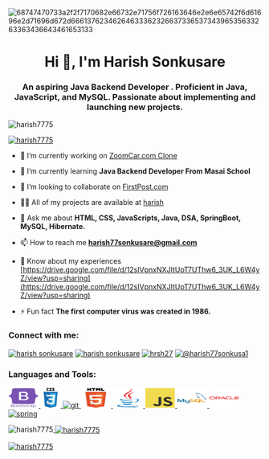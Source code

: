 ![68747470733a2f2f7170682e66732e71756f726163646e2e6e65742f6d61696e2d71696d672d6661376234626463336232663733653734396535633263363436643461653133](https://user-images.githubusercontent.com/103637134/196281825-c9f7ec85-c0bb-44a1-808d-06b011536237.gif)
<h1 align="center">Hi 👋, I'm Harish Sonkusare</h1>
<h3 align="center">An aspiring Java Backend Developer . Proficient in Java, JavaScript, and MySQL. Passionate
about implementing and launching new projects. </h3>

<p align="left"> <img src="https://komarev.com/ghpvc/?username=harish7775&label=Profile%20views&color=0e75b6&style=flat" alt="harish7775" /> </p>

<p align="left"> <a href="https://github.com/ryo-ma/github-profile-trophy"><img src="https://github-profile-trophy.vercel.app/?username=harish7775" alt="harish7775" /></a> </p>

- 🔭 I’m currently working on [ZoomCar.com Clone](https://github.com/shubham-matoliya/-lean-school-408)

- 🌱 I’m currently learning **Java Backend Developer From Masai School**

- 👯 I’m looking to collaborate on [FirstPost.com](https://github.com/priyanshu1120/fast-bucket-2531-firstpost-)

- 👨‍💻 All of my projects are available at [harish](harish)

- 💬 Ask me about **HTML, CSS, JavaScripts, Java, DSA, SpringBoot, MySQL, Hibernate.**

- 📫 How to reach me **harish77sonkusare@gmail.com**

- 📄 Know about my experiences [https://drive.google.com/file/d/12sIVpnxNXJItUpT7UThw6_3UK_L6W4yZ/view?usp=sharing](https://drive.google.com/file/d/12sIVpnxNXJItUpT7UThw6_3UK_L6W4yZ/view?usp=sharing)

- ⚡ Fun fact **The first computer virus was created in 1986.**

<h3 align="left">Connect with me:</h3>
<p align="left">
<a href="https://linkedin.com/in/harish-sonkusare-8074071ba/" target="_blank"><img align="center" src="https://raw.githubusercontent.com/rahuldkjain/github-profile-readme-generator/master/src/images/icons/Social/linked-in-alt.svg" alt="harish sonkusare" height="30" width="60" /></a>
<a href="https://fb.com/?react=AQDMSZuotBHkZH6YDkE" target="_blank"><img align="center" src="https://raw.githubusercontent.com/rahuldkjain/github-profile-readme-generator/master/src/images/icons/Social/facebook.svg" alt="harish sonkusare" height="30" width="60" /></a>
<a href="https://instagram.com/hrsh27" target="_blank"><img align="center" src="https://raw.githubusercontent.com/rahuldkjain/github-profile-readme-generator/master/src/images/icons/Social/instagram.svg" alt="hrsh27" height="30" width="60" /></a>
<a href="https://www.hackerrank.com/harish77sonkusa1" target="_blank"><img align="center" src="https://raw.githubusercontent.com/rahuldkjain/github-profile-readme-generator/master/src/images/icons/Social/hackerrank.svg" alt="@harish77sonkusa1" height="30" width="60" /></a>
</p>

<h3 align="left">Languages and Tools:</h3>
<p align="left"> <a href="https://getbootstrap.com" target="_blank" rel="noreferrer"> <img src="https://raw.githubusercontent.com/devicons/devicon/master/icons/bootstrap/bootstrap-plain-wordmark.svg" alt="bootstrap" width="60" height="40"/> </a> <a href="https://www.w3schools.com/css/" target="_blank" rel="noreferrer"> <img src="https://raw.githubusercontent.com/devicons/devicon/master/icons/css3/css3-original-wordmark.svg" alt="css3" width="40" height="40"/> </a> <a href="https://git-scm.com/" target="_blank" rel="noreferrer"> <img src="https://www.vectorlogo.zone/logos/git-scm/git-scm-icon.svg" alt="git" width="60" height="40"/> </a> <a href="https://www.w3.org/html/" target="_blank" rel="noreferrer"> <img src="https://raw.githubusercontent.com/devicons/devicon/master/icons/html5/html5-original-wordmark.svg" alt="html5" width="60" height="40"/> </a> <a href="https://www.java.com" target="_blank" rel="noreferrer"> <img src="https://raw.githubusercontent.com/devicons/devicon/master/icons/java/java-original.svg" alt="java" width="60" height="40"/> </a> <a href="https://developer.mozilla.org/en-US/docs/Web/JavaScript" target="_blank" rel="noreferrer"> <img src="https://raw.githubusercontent.com/devicons/devicon/master/icons/javascript/javascript-original.svg" alt="javascript" width="60" height="40"/> </a> <a href="https://www.mysql.com/" target="_blank" rel="noreferrer"> <img src="https://raw.githubusercontent.com/devicons/devicon/master/icons/mysql/mysql-original-wordmark.svg" alt="mysql" width="60" height="40"/> </a> <a href="https://www.oracle.com/" target="_blank" rel="noreferrer"> <img src="https://raw.githubusercontent.com/devicons/devicon/master/icons/oracle/oracle-original.svg" alt="oracle" width="60" height="40"/> </a> <a href="https://spring.io/" target="_blank" rel="noreferrer"> <img src="https://www.vectorlogo.zone/logos/springio/springio-icon.svg" alt="spring" width="6![68747470733a2f2f7170682e66732e71756f726163646e2e6e65742f6d61696e2d71696d672d6661376234626463336232663733653734396535633263363436643461653133](https://user-images.githubusercontent.com/103637134/196281666-6846bf84-0db0-4678-ae7d-ec071bca3e06.gif)

0" height="40"/> </a> </p>

<p><img align="left" src="https://github-readme-stats.vercel.app/api/top-langs?username=harish7775&show_icons=true&locale=en&layout=compact" alt="harish7775" /></p>

<p>&nbsp;<img align="center" src="https://github-readme-stats.vercel.app/api?username=harish7775&show_icons=true&locale=en" alt="harish7775" /></p>

<p><img align="center" src="https://github-readme-streak-stats.herokuapp.com/?user=harish7775&" alt="harish7775" /></p>

